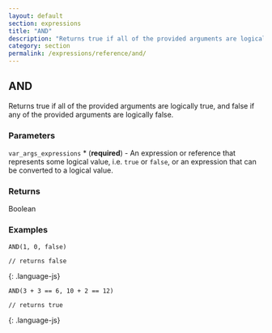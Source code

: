 ```yaml
---
layout: default
section: expressions
title: "AND"
description: "Returns true if all of the provided arguments are logically true, and false if any of the provided arguments are logically false."
category: section
permalink: /expressions/reference/and/
---
```


## AND

Returns true if all of the provided arguments are logically true, and false if any of the provided arguments are logically false.

### Parameters

`var_args_expressions` * (__required__) - An expression or reference that represents some logical value, i.e. `true` or `false`, or an expression that can be converted to a logical value.

### Returns

Boolean

### Examples

~~~
AND(1, 0, false)

// returns false
~~~
{: .language-js}


~~~
AND(3 + 3 == 6, 10 + 2 == 12)

// returns true
~~~
{: .language-js}
